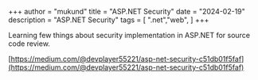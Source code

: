 +++
author = "mukund"
title = "ASP.NET Security"
date = "2024-02-19"
description = "ASP.NET Security"
tags = [
    ".net","web",
]
+++

Learning few things about security implementation in ASP.NET for source code review.

[https://medium.com/@devplayer55221/asp-net-security-c51db01f5faf](https://medium.com/@devplayer55221/asp-net-security-c51db01f5faf)
